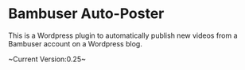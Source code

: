 Bambuser Auto-Poster
====================

This is a Wordpress plugin to automatically publish new videos from a Bambuser account on a Wordpress blog.

~Current Version:0.25~